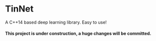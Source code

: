 # TinNet
A C++14 based deep learning library. Easy to use!

#### This project is under construction, a huge changes will be committed.
